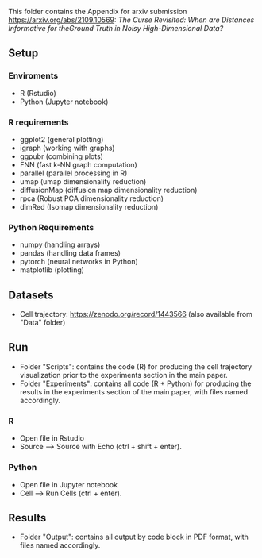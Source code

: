 This folder contains the Appendix for arxiv submission https://arxiv.org/abs/2109.10569: 
_The Curse Revisited:  When are Distances Informative for theGround Truth in Noisy High-Dimensional Data?_

## Setup

### Enviroments
* R (Rstudio)
* Python (Jupyter notebook) 

### R requirements
* ggplot2 (general plotting)
* igraph (working with graphs)
* ggpubr (combining plots)
* FNN (fast k-NN graph computation)
* parallel (parallel processing in R)
* umap (umap dimensionality reduction)
* diffusionMap (diffusion map dimensionality reduction)
* rpca (Robust PCA dimensionality reduction)
* dimRed (Isomap dimensionality reduction)

### Python Requirements 
* numpy (handling arrays)
* pandas (handling data frames)
* pytorch (neural networks in Python)
* matplotlib (plotting)
	
## Datasets
* Cell trajectory: https://zenodo.org/record/1443566 (also available from "Data" folder)

## Run
* Folder "Scripts": contains the code (R) for producing the cell trajectory visualization prior to the experiments section in the main paper.
* Folder "Experiments": contains all code (R + Python) for producing the results in the experiments
section of the main paper, with files named accordingly.

### R
* Open file in Rstudio 
* Source --> Source with Echo (ctrl + shift + enter).

### Python 
* Open file in Jupyter notebook
* Cell --> Run Cells (ctrl + enter).

## Results
* Folder "Output": contains all output by code block in PDF format, with files named accordingly.